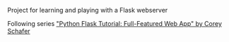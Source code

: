 Project for learning and playing with a Flask webserver

Following series ["Python Flask Tutorial: Full-Featured Web App" by Corey Schafer](https://www.youtube.com/playlist?list=PL-osiE80TeTs4UjLw5MM6OjgkjFeUxCYH)